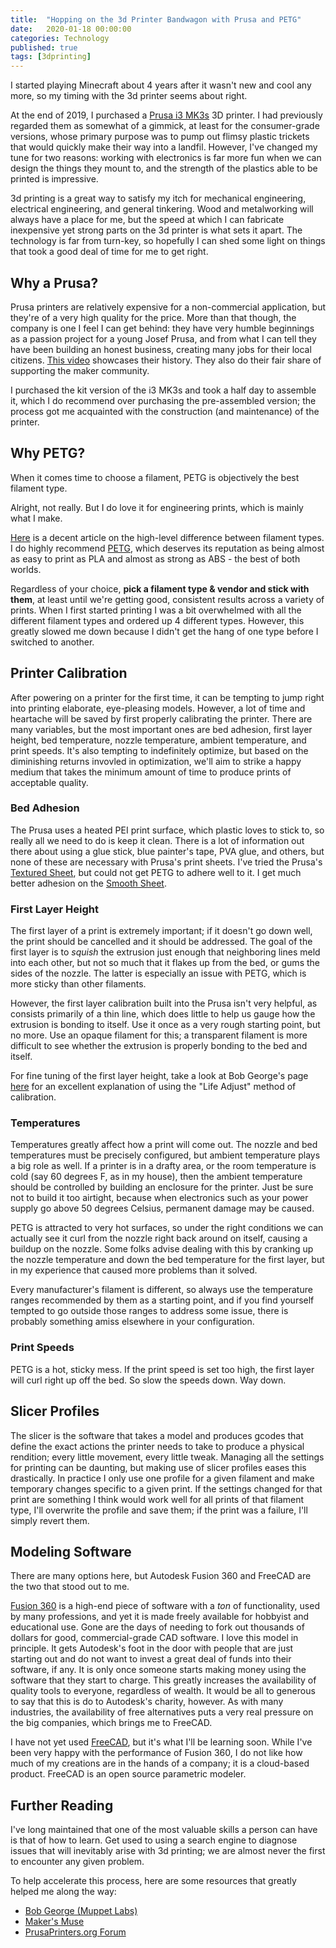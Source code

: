 ```yaml
---
title:  "Hopping on the 3d Printer Bandwagon with Prusa and PETG"
date:   2020-01-18 00:00:00
categories: Technology
published: true
tags: [3dprinting]
---
```

I started playing Minecraft about 4 years after it wasn't new and cool any more, so my timing with the 3d printer seems about right.

At the end of 2019, I purchased a [Prusa i3 MK3s](https://www.prusa3d.com/original-prusa-i3-mk3/) 3D printer. I had previously regarded them as somewhat of a gimmick, at least for the consumer-grade versions, whose primary purpose was to pump out flimsy plastic trickets that would quickly make their way into a landfil. However, I've changed my tune for two reasons: working with electronics is far more fun when we can design the things they mount to, and the strength of the plastics able to be printed is impressive.

3d printing is a great way to satisfy my itch for mechanical engineering, electrical engineering, and general tinkering. Wood and metalworking will always have a place for me, but the speed at which I can fabricate inexpensive yet strong parts on the 3d printer is what sets it apart. The technology is far from turn-key, so hopefully I can shed some light on things that took a good deal of time for me to get right. 

## Why a Prusa?

Prusa printers are relatively expensive for a non-commercial application, but they're of a very high quality for the price. More than that though, the company is one I feel I can get behind: they have very humble beginnings as a passion project for a young Josef Prusa, and from what I can tell they have been building an honest business, creating many jobs for their local citizens. [This video](https://www.youtube.com/watch?v=xX3pDDi9PeU) showcases their history. They also do their fair share of supporting the maker community.

I purchased the kit version of the i3 MK3s and took a half day to assemble it, which I do recommend over purchasing the pre-assembled version; the process got me acquainted with the construction (and maintenance) of the printer. 


## Why PETG?

When it comes time to choose a filament, PETG is objectively the best filament type. 

Alright, not really. But I do love it for engineering prints, which is mainly what I make.

[Here](https://www.prusa3d.com/material-guides/) is a decent article on the high-level difference between filament types. I do highly recommend [PETG](https://www.matterhackers.com/store/c/mh-build-series-petg), which deserves its reputation as being almost as easy to print as PLA and almost as strong as ABS - the best of both worlds.

Regardless of your choice, **pick a filament type & vendor and stick with them**, at least until we're getting good, consistent results across a variety of prints. When I first started printing I was a bit overwhelmed with all the different filament types and ordered up 4 different types. However, this greatly slowed me down because I didn't get the hang of one type before I switched to another. 


## Printer Calibration

After powering on a printer for the first time, it can be tempting to jump right into printing elaborate, eye-pleasing models. However, a lot of time and heartache will be saved by first properly calibrating the printer. There are many variables, but the most important ones are bed adhesion, first layer height, bed temperature, nozzle temperature, ambient temperature, and print speeds. It's also tempting to indefinitely optimize, but based on the diminishing returns invovled in optimization,
we'll aim to strike a happy medium that takes the minimum amount of time to produce prints of acceptable quality.


### Bed Adhesion

The Prusa uses a heated PEI print surface, which plastic loves to stick to, so really all we need to do is keep it clean. There is a lot of information out there about using a glue stick, blue painter's tape, PVA glue, and others, but none of these are necessary with Prusa's print sheets. I've tried the Prusa's [Textured Sheet](https://shop.prusa3d.com/en/mk3mk3s/214-powder-coated-spring-steel-sheet.html), but could not get PETG to adhere well to it. I get much better adhesion on the [Smooth Sheet](https://shop.prusa3d.com/en/mk3mk3s/216-spring-steel-sheet-smooth-pei.html).


### First Layer Height

The first layer of a print is extremely important; if it doesn't go down well, the print should be cancelled and it should be addressed. The goal of the first layer is to _squish_ the extrusion just enough that neighboring lines meld into each other, but not so much that it flakes up from the bed, or gums the sides of the nozzle. The latter is especially an issue with PETG, which is more sticky than other filaments.

However, the first layer calibration built into the Prusa isn't very helpful, as consists primarily of a thin line, which does little to help us gauge how the extrusion is bonding to itself. Use it once as a very rough starting point, but no more. Use an opaque filament for this; a transparent filament is more difficult to see whether the extrusion is properly bonding to the bed and itself.

For fine tuning of the first layer height, take a look at Bob George's page [here](http://projects.ttlexceeded.com/3dprinting_live_z_calibration.html) for an excellent explanation of using the "Life Adjust" method of calibration.


### Temperatures

Temperatures greatly affect how a print will come out. The nozzle and bed temperatures must be precisely configured, but ambient temperature plays a big role as well. If a printer is in a drafty area, or the room temperature is cold (say 60 degrees F, as in my house), then the ambient temperature should be controlled by building an enclosure for the printer. Just be sure not to build it too airtight, because when electronics such as your power supply go above 50 degrees Celsius, permanent
damage may be caused. 

PETG is attracted to very hot surfaces, so under the right conditions we can actually see it curl from the nozzle right back around on itself, causing a buildup on the nozzle. Some folks advise dealing with this by cranking up the nozzle temperature and down the bed temperature for the first layer, but in my experience that caused more problems than it solved.

Every manufacturer's filament is different, so always use the temperature ranges recommended by them as a starting point, and if you find yourself tempted to go outside those ranges to address some issue, there is probably something amiss elsewhere in your configuration.


### Print Speeds

PETG is a hot, sticky mess. If the print speed is set too high, the first layer will curl right up off the bed. So slow the speeds down. Way down. 


## Slicer Profiles

The slicer is the software that takes a model and produces gcodes that define the exact actions the printer needs to take to produce a physical rendition; every little movement, every little tweak. Managing all the settings for printing can be daunting, but making use of slicer profiles eases this drastically. In practice I only use one profile for a given filament and make temporary changes specific to a given print. If the settings changed for that print are something I think would work
well for all prints of that filament type, I'll overwrite the profile and save them; if the print was a failure, I'll simply revert them.


## Modeling Software

There are many options here, but Autodesk Fusion 360 and FreeCAD are the two that stood out to me. 

[Fusion 360](http://autodesk.com/products/fusion-360/overview) is a high-end piece of software with a _ton_ of functionality, used by many professions, and yet it is made freely available for hobbyist and educational use. Gone are the days of needing to fork out thousands of dollars for good, commercial-grade CAD software. I love this model in principle. It gets Autodesk's foot in the door with people that are just starting out and do not want to invest a great deal of funds into their software, if any. It is only once someone starts making
money using the software that they start to charge. This greatly increases the availability of quality tools to everyone, regardless of wealth. It would be all to generous to say that this is do to Autodesk's charity, however. As with many industries, the availability of free alternatives puts a very real pressure on the big companies, which brings me to FreeCAD.

I have not yet used [FreeCAD](https://www.freecadweb.org/), but it's what I'll be learning soon. While I've been very happy with the performance of Fusion 360, I do not like how much of my creations are in the hands of a company; it is a cloud-based product. FreeCAD is an open source parametric modeler.


## Further Reading

I've long maintained that one of the most valuable skills a person can have is that of how to learn. Get used to using a search engine to diagnose issues that will inevitably arise with 3d printing; we are almost never the first to encounter any given problem.

To help accelerate this process, here are some resources that greatly helped me along the way:
* [Bob George (Muppet Labs)](http://projects.ttlexceeded.com/3d_printing.html)
* [Maker's Muse](https://www.youtube.com/user/TheMakersMuse)
* [PrusaPrinters.org Forum](https://forum.prusaprinters.org/)

